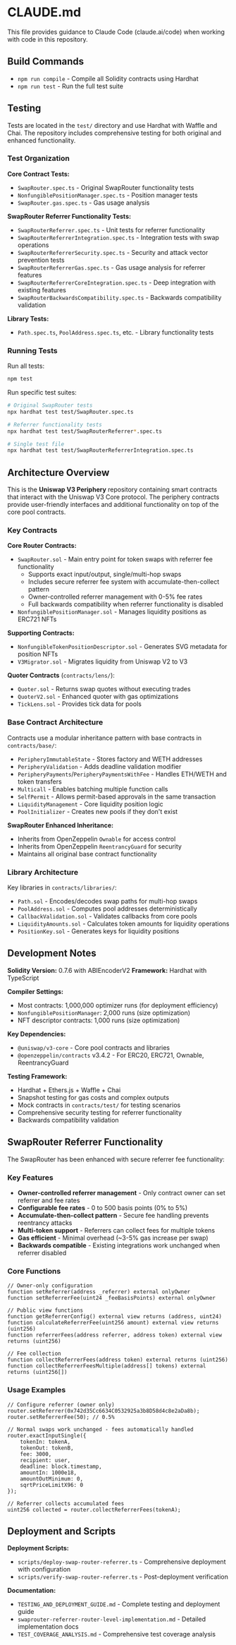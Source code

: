 # CLAUDE.md

This file provides guidance to Claude Code (claude.ai/code) when working with code in this repository.

## Build Commands

- `npm run compile` - Compile all Solidity contracts using Hardhat
- `npm run test` - Run the full test suite

## Testing

Tests are located in the `test/` directory and use Hardhat with Waffle and Chai. The repository includes comprehensive testing for both original and enhanced functionality.

### Test Organization

**Core Contract Tests:**
- `SwapRouter.spec.ts` - Original SwapRouter functionality tests
- `NonfungiblePositionManager.spec.ts` - Position manager tests
- `SwapRouter.gas.spec.ts` - Gas usage analysis

**SwapRouter Referrer Functionality Tests:**
- `SwapRouterReferrer.spec.ts` - Unit tests for referrer functionality
- `SwapRouterReferrerIntegration.spec.ts` - Integration tests with swap operations
- `SwapRouterReferrerSecurity.spec.ts` - Security and attack vector prevention tests
- `SwapRouterReferrerGas.spec.ts` - Gas usage analysis for referrer features
- `SwapRouterReferrerCoreIntegration.spec.ts` - Deep integration with existing features
- `SwapRouterBackwardsCompatibility.spec.ts` - Backwards compatibility validation

**Library Tests:**
- `Path.spec.ts`, `PoolAddress.spec.ts`, etc. - Library functionality tests

### Running Tests

Run all tests:
```bash
npm test
```

Run specific test suites:
```bash
# Original SwapRouter tests
npx hardhat test test/SwapRouter.spec.ts

# Referrer functionality tests
npx hardhat test test/SwapRouterReferrer*.spec.ts

# Single test file
npx hardhat test test/SwapRouterReferrerIntegration.spec.ts
```

## Architecture Overview

This is the **Uniswap V3 Periphery** repository containing smart contracts that interact with the Uniswap V3 Core protocol. The periphery contracts provide user-friendly interfaces and additional functionality on top of the core pool contracts.

### Key Contracts

**Core Router Contracts:**
- `SwapRouter.sol` - Main entry point for token swaps with referrer fee functionality
  - Supports exact input/output, single/multi-hop swaps
  - Includes secure referrer fee system with accumulate-then-collect pattern
  - Owner-controlled referrer management with 0-5% fee rates
  - Full backwards compatibility when referrer functionality is disabled
- `NonfungiblePositionManager.sol` - Manages liquidity positions as ERC721 NFTs

**Supporting Contracts:**
- `NonfungibleTokenPositionDescriptor.sol` - Generates SVG metadata for position NFTs
- `V3Migrator.sol` - Migrates liquidity from Uniswap V2 to V3

**Quoter Contracts** (`contracts/lens/`):
- `Quoter.sol` - Returns swap quotes without executing trades
- `QuoterV2.sol` - Enhanced quoter with gas optimizations
- `TickLens.sol` - Provides tick data for pools

### Base Contract Architecture

Contracts use a modular inheritance pattern with base contracts in `contracts/base/`:

- `PeripheryImmutableState` - Stores factory and WETH addresses
- `PeripheryValidation` - Adds deadline validation modifier
- `PeripheryPayments`/`PeripheryPaymentsWithFee` - Handles ETH/WETH and token transfers
- `Multicall` - Enables batching multiple function calls
- `SelfPermit` - Allows permit-based approvals in the same transaction
- `LiquidityManagement` - Core liquidity position logic
- `PoolInitializer` - Creates new pools if they don't exist

**SwapRouter Enhanced Inheritance:**
- Inherits from OpenZeppelin `Ownable` for access control
- Inherits from OpenZeppelin `ReentrancyGuard` for security
- Maintains all original base contract functionality

### Library Architecture

Key libraries in `contracts/libraries/`:
- `Path.sol` - Encodes/decodes swap paths for multi-hop swaps
- `PoolAddress.sol` - Computes pool addresses deterministically
- `CallbackValidation.sol` - Validates callbacks from core pools
- `LiquidityAmounts.sol` - Calculates token amounts for liquidity operations
- `PositionKey.sol` - Generates keys for liquidity positions

## Development Notes

**Solidity Version:** 0.7.6 with ABIEncoderV2
**Framework:** Hardhat with TypeScript

**Compiler Settings:**
- Most contracts: 1,000,000 optimizer runs (for deployment efficiency)
- `NonfungiblePositionManager`: 2,000 runs (size optimization)
- NFT descriptor contracts: 1,000 runs (size optimization)

**Key Dependencies:**
- `@uniswap/v3-core` - Core pool contracts and libraries
- `@openzeppelin/contracts` v3.4.2 - For ERC20, ERC721, Ownable, ReentrancyGuard

**Testing Framework:**
- Hardhat + Ethers.js + Waffle + Chai
- Snapshot testing for gas costs and complex outputs
- Mock contracts in `contracts/test/` for testing scenarios
- Comprehensive security testing for referrer functionality
- Backwards compatibility validation

## SwapRouter Referrer Functionality

The SwapRouter has been enhanced with secure referrer fee functionality:

### Key Features
- **Owner-controlled referrer management** - Only contract owner can set referrer and fee rates
- **Configurable fee rates** - 0 to 500 basis points (0% to 5%)
- **Accumulate-then-collect pattern** - Secure fee handling prevents reentrancy attacks
- **Multi-token support** - Referrers can collect fees for multiple tokens
- **Gas efficient** - Minimal overhead (~3-5% gas increase per swap)
- **Backwards compatible** - Existing integrations work unchanged when referrer disabled

### Core Functions
```solidity
// Owner-only configuration
function setReferrer(address _referrer) external onlyOwner
function setReferrerFee(uint24 _feeBasisPoints) external onlyOwner

// Public view functions
function getReferrerConfig() external view returns (address, uint24)
function calculateReferrerFee(uint256 amount) external view returns (uint256)
function referrerFees(address referrer, address token) external view returns (uint256)

// Fee collection
function collectReferrerFees(address token) external returns (uint256)
function collectReferrerFeesMultiple(address[] tokens) external returns (uint256[])
```

### Usage Examples
```solidity
// Configure referrer (owner only)
router.setReferrer(0x742d35Cc6634C0532925a3b8D58d4c8e2aDa8b);
router.setReferrerFee(50); // 0.5%

// Normal swaps work unchanged - fees automatically handled
router.exactInputSingle({
    tokenIn: tokenA,
    tokenOut: tokenB,
    fee: 3000,
    recipient: user,
    deadline: block.timestamp,
    amountIn: 1000e18,
    amountOutMinimum: 0,
    sqrtPriceLimitX96: 0
});

// Referrer collects accumulated fees
uint256 collected = router.collectReferrerFees(tokenA);
```

## Deployment and Scripts

**Deployment Scripts:**
- `scripts/deploy-swap-router-referrer.ts` - Comprehensive deployment with configuration
- `scripts/verify-swap-router-referrer.ts` - Post-deployment verification

**Documentation:**
- `TESTING_AND_DEPLOYMENT_GUIDE.md` - Complete testing and deployment guide
- `swaprouter-referrer-router-level-implementation.md` - Detailed implementation docs
- `TEST_COVERAGE_ANALYSIS.md` - Comprehensive test coverage analysis